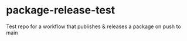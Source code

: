# package-release-test
Test repo for a workflow that publishes &amp; releases a package on push to main
